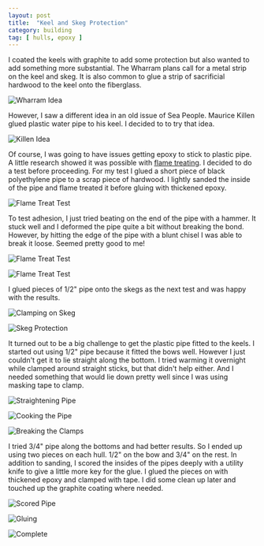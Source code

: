 ```yaml
---
layout: post
title:  "Keel and Skeg Protection"
category: building
tag: [ hulls, epoxy ]
---
```


I coated the keels with graphite to add some protection but also wanted to add something more substantial. The Wharram plans call for a metal strip on the keel and skeg. It is also common to glue a strip of sacrificial hardwood to the keel onto the fiberglass.

![Wharram Idea](/assets/images/keel-protection-wharram.jpg)

However, I saw a different idea in an old issue of Sea People. Maurice Killen glued plastic water pipe to his keel. I decided to to try that idea.

![Killen Idea](/assets/images/keel-protection-killen.jpg)

Of course, I was going to have issues getting epoxy to stick to plastic pipe. A little research showed it was possible with [flame treating](https://theepoxyexperts.com/flame-treatment-plastic-substrates-adhesive-bonding/). I decided to do a test before proceeding. For my test I glued a short piece of black polyethylene pipe to a scrap piece of hardwood. I lightly sanded the inside of the pipe and flame treated it before gluing with thickened epoxy.

![Flame Treat Test](/assets/images/keel-protection-test-1.jpg)

To test adhesion, I just tried beating on the end of the pipe with a hammer. It stuck well and I deformed the pipe quite a bit without breaking the bond. However, by hitting the edge of the pipe with a blunt chisel I was able to break it loose. Seemed pretty good to me!

![Flame Treat Test](/assets/images/keel-protection-test-2.jpg)

![Flame Treat Test](/assets/images/keel-protection-test-3.jpg)

I glued pieces of 1/2" pipe onto the skegs as the next test and was happy with the results.

![Clamping on Skeg](/assets/images/keel-protection-skeg-1.jpg)

![Skeg Protection](/assets/images/keel-protection-skeg-2.jpg)

It turned out to be a big challenge to get the plastic pipe fitted to the keels. I started out using 1/2" pipe because it fitted the bows well. However I just couldn't get it to lie straight along the bottom. I tried warming it overnight while clamped around straight sticks, but that didn't help either. And I needed something that would lie down pretty well since I was using masking tape to clamp.

![Straightening Pipe](/assets/images/keel-protection-pipe-1.jpg)

![Cooking the Pipe](/assets/images/keel-protection-pipe-2.jpg)

![Breaking the Clamps](/assets/images/keel-protection-pipe-3.jpg)

I tried 3/4" pipe along the bottoms and had better results. So I ended up using two pieces on each hull. 1/2" on the bow and 3/4" on the rest. In addition to sanding, I scored the insides of the pipes deeply with a utility knife to give a little more key for the glue. I glued the pieces on with thickened epoxy and clamped with tape. I did some clean up later and touched up the graphite coating where needed.

![Scored Pipe](/assets/images/keel-protection-1.jpg)

![Gluing](/assets/images/keel-protection-2.jpg)

![Complete](/assets/images/keel-protection-3.jpg)
